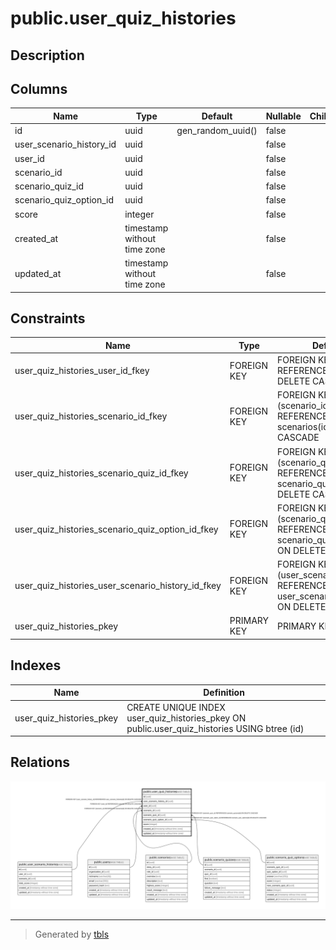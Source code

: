 # public.user_quiz_histories

## Description

## Columns

| Name | Type | Default | Nullable | Children | Parents | Comment |
| ---- | ---- | ------- | -------- | -------- | ------- | ------- |
| id | uuid | gen_random_uuid() | false |  |  |  |
| user_scenario_history_id | uuid |  | false |  | [public.user_scenario_histories](public.user_scenario_histories.md) |  |
| user_id | uuid |  | false |  | [public.users](public.users.md) |  |
| scenario_id | uuid |  | false |  | [public.scenarios](public.scenarios.md) |  |
| scenario_quiz_id | uuid |  | false |  | [public.scenario_quizzes](public.scenario_quizzes.md) |  |
| scenario_quiz_option_id | uuid |  | false |  | [public.scenario_quiz_options](public.scenario_quiz_options.md) |  |
| score | integer |  | false |  |  |  |
| created_at | timestamp without time zone |  | false |  |  |  |
| updated_at | timestamp without time zone |  | false |  |  |  |

## Constraints

| Name | Type | Definition |
| ---- | ---- | ---------- |
| user_quiz_histories_user_id_fkey | FOREIGN KEY | FOREIGN KEY (user_id) REFERENCES users(id) ON DELETE CASCADE |
| user_quiz_histories_scenario_id_fkey | FOREIGN KEY | FOREIGN KEY (scenario_id) REFERENCES scenarios(id) ON DELETE CASCADE |
| user_quiz_histories_scenario_quiz_id_fkey | FOREIGN KEY | FOREIGN KEY (scenario_quiz_id) REFERENCES scenario_quizzes(id) ON DELETE CASCADE |
| user_quiz_histories_scenario_quiz_option_id_fkey | FOREIGN KEY | FOREIGN KEY (scenario_quiz_option_id) REFERENCES scenario_quiz_options(id) ON DELETE CASCADE |
| user_quiz_histories_user_scenario_history_id_fkey | FOREIGN KEY | FOREIGN KEY (user_scenario_history_id) REFERENCES user_scenario_histories(id) ON DELETE CASCADE |
| user_quiz_histories_pkey | PRIMARY KEY | PRIMARY KEY (id) |

## Indexes

| Name | Definition |
| ---- | ---------- |
| user_quiz_histories_pkey | CREATE UNIQUE INDEX user_quiz_histories_pkey ON public.user_quiz_histories USING btree (id) |

## Relations

![er](public.user_quiz_histories.svg)

---

> Generated by [tbls](https://github.com/k1LoW/tbls)
